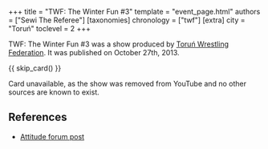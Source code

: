 +++
title = "TWF: The Winter Fun #3"
template = "event_page.html"
authors = ["Sewi The Referee"]
[taxonomies]
chronology = ["twf"]
[extra]
city = "Toruń"
toclevel = 2
+++

TWF: The Winter Fun #3 was a show produced by [Toruń Wrestling Federation](@/o/twf.md). It was published on October 27th, 2013.

{{ skip_card() }}

Card unavailable, as the show was removed from YouTube and no other sources are known to exist.


## References

* [Attitude forum post](https://forum.wrestling.pl/topic/34124-twf-the-winter-fun-3)
